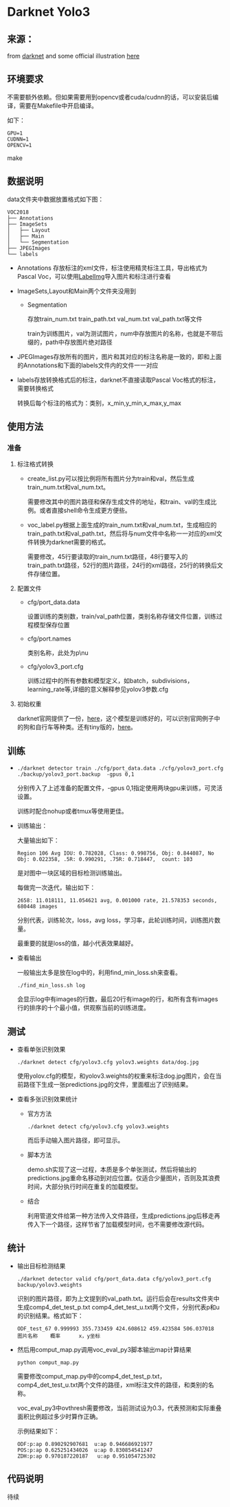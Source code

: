 # Darknet Yolo3

## 来源：
from [darknet](https://github.com/pjreddie/darknet) and some official illustration [here](https://pjreddie.com/darknet/yolo/)

## 环境要求

不需要额外依赖。但如果需要用到opencv或者cuda/cudnn的话，可以安装后编译，需要在Makefile中开启编译。

如下：

```
GPU=1
CUDNN=1
OPENCV=1
```

make

## 数据说明

data文件夹中数据放置格式如下图：

```
VOC2018
├── Annotations 
├── ImageSets
│   ├── Layout
│   ├── Main
│   └── Segmentation
├── JPEGImages
└── labels 
```



- Annotations 存放标注的xml文件，标注使用精灵标注工具，导出格式为Pascal Voc，可以使用[LabelImg](https://github.com/tzutalin/labelImg)导入图片和标注进行查看

- ImageSets,Layout和Main两个文件夹没用到

  - Segmentation

    存放train_num.txt  train_path.txt  val_num.txt  val_path.txt等文件

    train为训练图片，val为测试图片，num中存放图片的名称，也就是不带后缀的，path中存放图片绝对路径

-  JPEGImages存放所有的图片，图片和其对应的标注名称是一致的，即和上面的Annotations和下面的labels文件内的文件一一对应

- labels存放转换格式后的标注，darknet不直接读取Pascal Voc格式的标注，需要转换格式

  转换后每个标注的格式为：类别，x_min,y_min,x_max,y_max



## 使用方法

### 准备

1. 标注格式转换

   - create_list.py可以按比例将所有图片分为train和val，然后生成train_num.txt和val_num.txt。

     需要修改其中的图片路径和保存生成文件的地址，和train、val的生成比例。或者直接shell命令生成更方便些。

   - voc_label.py根据上面生成的train_num.txt和val_num.txt，生成相应的train_path.txt和val_path.txt，然后将与num文件中名称一一对应的xml文件转换为darknet需要的格式。

     需要修改，45行要读取的train_num.txt路径，48行要写入的train_path.txt路径，52行的图片路径，24行的xml路径，25行的转换后文件存储位置。

2. 配置文件

   - cfg/port_data.data

     设置训练的类别数，train/val_path位置，类别名称存储文件位置，训练过程模型保存位置

   - cfg/port.names

     类别名称，此处为p\nu

   - cfg/yolov3_port.cfg

     训练过程中的所有参数和模型定义，如batch，subdivisions，learning_rate等,详细的意义解释参见yolov3参数.cfg

3. 初始权重

   darknet官网提供了一份，[here](https://pjreddie.com/media/files/yolov3.weights)，这个模型是训练好的，可以识别官网例子中的狗和自行车等种类。还有tiny版的，[here](https://pjreddie.com/media/files/yolov3-tiny.weights)。

## 训练

- ```
  ./darknet detector train ./cfg/port_data.data ./cfg/yolov3_port.cfg ./backup/yolov3_port.backup  -gpus 0,1
  ```

  分别传入了上述准备的配置文件，-gpus 0,1指定使用两块gpu来训练，可灵活设置。

  训练时配合nohup或者tmux等使用更佳。

- 训练输出：

  大量输出如下：

  ```
  Region 106 Avg IOU: 0.782028, Class: 0.998756, Obj: 0.844087, No Obj: 0.022358, .5R: 0.990291, .75R: 0.718447,  count: 103
  ```

  是对图中一块区域的目标检测训练输出。

  每做完一次迭代，输出如下：

  ```
  2658: 11.018111, 11.054621 avg, 0.001000 rate, 21.578353 seconds, 680448 images
  ```

  分别代表，训练轮次，loss，avg loss，学习率，此轮训练时间，训练图片数量。

  最重要的就是loss的值，越小代表效果越好。

- 查看输出

  一般输出太多是放在log中的，利用find_min_loss.sh来查看。

  ```
  ./find_min_loss.sh log
  ```

  会显示log中有images的行数，最后20行有image的行，和所有含有images行的排序的十个最小值，供观察当前的训练进度。

## 测试

- 查看单张识别效果

  ```
  ./darknet detect cfg/yolov3.cfg yolov3.weights data/dog.jpg
  ```

  使用yolov.cfg的模型，和yolov3.weights的权重来标注dog.jpg图片，会在当前路径下生成一张predictions.jpg的文件，里面框出了识别结果。

- 查看多张识别效果统计

  - 官方方法

    ```
    ./darknet detect cfg/yolov3.cfg yolov3.weights
    ```

    而后手动输入图片路径，即可显示。

  - 脚本方法

    demo.sh实现了这一过程，本质是多个单张测试，然后将输出的predictions.jpg重命名移动到对应位置。仅适合少量图片，否则及其浪费时间，大部分执行时间在重复的加载模型。

  - 结合

    利用管道文件给第一种方法传入文件路径，生成predictions.jpg后移走再传入下一个路径，这样节省了加载模型时间，也不需要修改源代码。



## 统计

- 输出目标检测结果

    ```
    ./darknet detector valid cfg/port_data.data cfg/yolov3_port.cfg 
    backup/yolov3.weights
    ```

    识别的图片路径，即为上文提到的val_path.txt。运行后会在results文件夹中生成comp4_det_test_p.txt  									comp4_det_test_u.txt两个文件，分别代表p和u的识别结果。格式如下：

    ```
    ODF_test_67 0.999993 355.733459 424.608612 459.423584 506.037018
    图片名称	概率		x，y坐标
    ```

- 然后用comput_map.py调用voc_eval_py3脚本输出map计算结果

    ```
    python comput_map.py
    ```

    需要修改comput_map.py中的comp4_det_test_p.txt，comp4_det_test_u.txt两个文件的路径，xml标注文件的路径，和类别的名称。

    voc_eval_py3中ovthresh需要修改，当前测试设为0.3，代表预测和实际重叠面积比例超过多少时算作正确。

    示例结果如下：

    ```
    ODF:p:ap 0.890292907681  u:ap 0.946686921977
    POS:p:ap 0.625251434026  u:ap 0.830854541247  
    ZDH:p:ap 0.970187220187   u:ap 0.951054725302
    ```


## 代码说明

待续